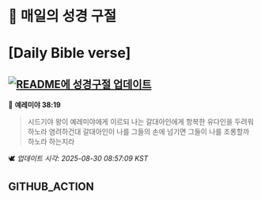 # 🙏 매일의 성경 구절
# [Daily Bible verse]
## [![README에 성경구절 업데이트](https://github.com/DONGSUKA/first_test/actions/workflows/update-readme-bible.yml/badge.svg)](https://github.com/DONGSUKA/first_test/actions/workflows/update-readme-bible.yml)
<!-- START_BIBLE_VERSE -->
📖 **예레미야 38:19**
> 시드기야 왕이 예레미야에게 이르되 나는 갈대아인에게 항복한 유다인을 두려워하노라 염려하건대 갈대아인이 나를 그들의 손에 넘기면 그들이 나를 조롱할까 하노라 하는지라

🕊️ _업데이트 시각: 2025-08-30 08:57:09 KST_
  <!-- END_BIBLE_VERSE -->
## GITHUB_ACTION
